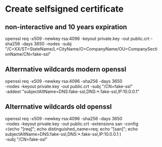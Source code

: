 # Create selfsigned certificate

## non-interactive and 10 years expiration

openssl req -x509 -newkey rsa:4096 -keyout private.key -out public.crt -sha256 -days 3650 -nodes -subj "/C=XX/ST=StateName/L=CityName/O=CompanyName/OU=CompanySectionName/CN=fake-ssl"

## Alterrnative wildcards modern openssl 
openssl req -x509 -newkey rsa:4096 -sha256 -days 3650 \
  -nodes -keyout private.key -out public.crt -subj "/CN=fake-ssl" \
  -addext "subjectAltName=DNS:fake-ssl,DNS:*.fake-ssl,IP:10.0.0.1"

## Alterrnative wildcards old openssl
openssl req -x509 -newkey rsa:4096 -sha256 -days 3650 \
  -nodes -keyout private.key -out public.crt -extensions san -config \
  <(echo "[req]"; 
    echo distinguished_name=req; 
    echo "[san]"; 
    echo subjectAltName=DNS:fake-ssl,DNS:*.fake-ssl,IP:10.0.0.1
    ) \
  -subj "/CN=fake-ssl"